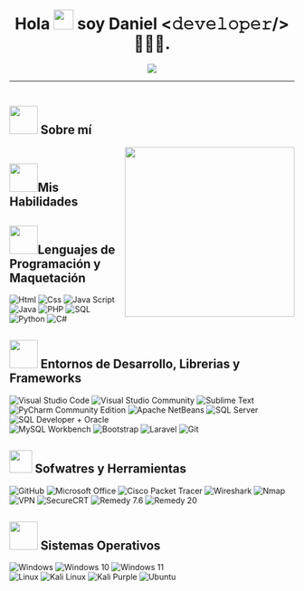 <!DOCTYPE html>
<html lang="es-en">
<head>
    <meta charset="UTF-8">
    <meta name="viewport" content="width=device-width, initial-scale=1.0">
</head>
<body>

<div align="center">
    <h1>Hola <img src="https://media.giphy.com/media/hvRJCLFzcasrR4ia7z/giphy.gif" width="35"> soy Daniel <𝚍𝚎𝚟𝚎𝚕𝚘𝚙𝚎𝚛/>👨🏻‍💻.</h1>
</div>

<p align="center">
    <a href="https://github.com/DenverCoder1/readme-typing-svg">
        <img src="https://readme-typing-svg.herokuapp.com?font=Time+New+Roman&color=%236b69d6&size=25&center=true&vCenter=true&width=600&height=100&lines=Tecnólogo+en+Desarrollo+de+Software%3BEstudiante+en+Ingeniería+de+Software">
    </a>
</p>
<!--<p align="center">
    //<img src="https://media.giphy.com/media/QvpqTCiEcwtvx6wwJK/giphy.gif" width="270" height="270" frameBorder="0" class="giphy-embed" allowFullScreen>
</p>-->
<hr>

<div style="display: inline-block;">
    <h2><picture><img src="https://github.com/7oSkaaa/7oSkaaa/blob/main/Images/about_me.gif?raw=true" width="50px"></picture> Sobre mí</h2>
</div>

<div>   
    <picture> <img align="right" height="300" src="https://media.giphy.com/media/ao9DUiTKH60XS/giphy.gif"/></picture>
</div>

<div>
    <h2><picture><img src="https://github.com/7oSkaaa/7oSkaaa/blob/main/Images/about_me.gif?raw=true" width="50px"></picture>Mis Habilidades</h2>


<div>
    <h2><picture><img src = "https://github.com/7oSkaaa/7oSkaaa/blob/main/Images/Programming_Languages.gif?raw=true" width = 50px></picture>Lenguajes de Programación y Maquetación</h2>  
    <img src="https://img.shields.io/badge/html5-%23E34F26.svg?style=for-the-badge&logo=html5&logoColor=white" title="Html">
     <img src="https://img.shields.io/badge/css3-%231572B6.svg?style=for-the-badge&logo=css3&logoColor=white" title="Css">
    <img src="https://img.shields.io/badge/javascript-%23323330.svg?style=for-the-badge&logo=javascript&logoColor=%23F7DF1E" title="Java Script"><br>
    <img src="https://img.shields.io/badge/java-%23007396.svg?style=for-the-badge&logo=java&logoColor=white" title="Java">
    <img src="https://img.shields.io/badge/php-%23777BB4.svg?style=for-the-badge&logo=php&logoColor=white" title="PHP">
    <img src="https://img.shields.io/badge/sql-%230075A8.svg?style=for-the-badge&logo=sql&logoColor=white" title="SQL">
    <img src="https://img.shields.io/badge/python-%233776AB.svg?style=for-the-badge&logo=python&logoColor=white" title="Python">
    <img src="https://img.shields.io/badge/c%23-%23239120.svg?style=for-the-badge&logo=c-sharp&logoColor=white" title="C#">
</div>


<div>
    <h2><picture><img src = "https://github.com/7oSkaaa/7oSkaaa/blob/main/Images/Software_Tools.gif?raw=true" width = 50px></picture> Entornos de Desarrollo, Librerias y Frameworks</h2>
    <img src="https://img.shields.io/badge/Visual%20Studio%20Code-%23007ACC.svg?style=for-the-badge&logo=visual-studio-code&logoColor=white" title="Visual Studio Code">
    <img src="https://img.shields.io/badge/Visual%20Studio%20Community-%235C2D91.svg?style=for-the-badge&logo=visual-studio&logoColor=white" title="Visual Studio Community">
    <img src="https://img.shields.io/badge/Sublime%20Text-%23575757.svg?style=for-the-badge&logo=sublime-text&logoColor=white" title="Sublime Text"><br>
    <img src="https://img.shields.io/badge/PyCharm%20Community-%23000000.svg?style=for-the-badge&logo=pycharm&logoColor=white" title="PyCharm Community Edition">
    <img src="https://img.shields.io/badge/Apache%20NetBeans-%23ED8B00.svg?style=for-the-badge&logo=apache-netbeans-ide&logoColor=white" title="Apache NetBeans">
    <img src="https://img.shields.io/badge/SQL%20Server-%23CC2927.svg?style=for-the-badge&logo=microsoft-sql-server&logoColor=white" title="SQL Server">
    <img src="https://img.shields.io/badge/SQL%20Developer%20-%23EA4C09.svg?style=for-the-badge&logo=oracle&logoColor=white" title="SQL Developer + Oracle"><br>
    <img src="https://img.shields.io/badge/MySQL%20Workbench-%2300f.svg?style=for-the-badge&logo=mysql&logoColor=white" title="MySQL Workbench">
    <img src="https://img.shields.io/badge/Bootstrap-%23563D7C.svg?style=for-the-badge&logo=bootstrap&logoColor=white" title="Bootstrap">
    <img src="https://img.shields.io/badge/Laravel-%23FF2D20.svg?style=for-the-badge&logo=laravel&logoColor=white" title="Laravel">
    <img src="https://img.shields.io/badge/Git-%23F05032.svg?style=for-the-badge&logo=git&logoColor=white" title="Git">



</div>    

<div>
    <h2><picture><img src="https://github.com/TheDudeThatCode/TheDudeThatCode/blob/master/Assets/Earth.gif" width="40px"></picture> Sofwatres y Herramientas</h2>
    <img src="https://img.shields.io/badge/GitHub-181717?style=for-the-badge&logo=github&logoColor=white" title="GitHub">
    <img src="https://img.shields.io/badge/Microsoft_Office-D83B01?style=for-the-badge&logo=microsoft-office&logoColor=white" title="Microsoft Office">
    <img src="https://img.shields.io/badge/Cisco%20Packet%20Tracer-0078D4?style=for-the-badge&logo=cisco&logoColor=white" title="Cisco Packet Tracer">
    <img src="https://img.shields.io/badge/Wireshark-1679A7?style=for-the-badge&logo=wireshark&logoColor=white" title="Wireshark">
    <img src="https://img.shields.io/badge/Nmap-DC4631?style=for-the-badge&logo=nmap&logoColor=white" title="Nmap">
    <img src="https://img.shields.io/badge/VPN-00457C?style=for-the-badge&logo=fortinet&logoColor=white" title="VPN">
    <img src="https://img.shields.io/badge/SecureCRT-0078D4?style=for-the-badge&logo=ssh&logoColor=white" title="SecureCRT">
    <img src="https://img.shields.io/badge/Remedy%207.6-%23000000.svg?style=for-the-badge&logo=remedy&logoColor=white" title="Remedy 7.6">
    <img src="https://img.shields.io/badge/Remedy%2020-%23000000.svg?style=for-the-badge&logo=remedy&logoColor=white" title="Remedy 20">


</div>

<div>
    <h2><picture> <img src="https://github.com/7oSkaaa/7oSkaaa/blob/main/Images/OS.gif?raw=true" width="50px"></picture> Sistemas Operativos</h2>
    <img src="https://img.shields.io/badge/Windows-%230078D6.svg?style=for-the-badge&logo=windows&logoColor=white" title="Windows">
    <img src="https://img.shields.io/badge/Windows_10-0078D6?style=for-the-badge&logo=windows&logoColor=white" title="Windows 10">
    <img src="https://img.shields.io/badge/Windows%2011-%230078D6.svg?style=for-the-badge&logo=windows&logoColor=white" title="Windows 11"><br>
<img src="https://img.shields.io/badge/Linux-%23FCC624.svg?style=for-the-badge&logo=linux&logoColor=white" title="Linux">
<img src="https://img.shields.io/badge/Kali%20Linux-%23000000.svg?style=for-the-badge&logo=kali-linux&logoColor=white" title="Kali Linux">
<img src="https://img.shields.io/badge/Kali%20Linux-%2399A3AE.svg?style=for-the-badge&logo=kali-linux&logoColor=white" title="Kali Purple">
<img src="https://img.shields.io/badge/Ubuntu-E95420?style=for-the-badge&logo=ubuntu&logoColor=white" title="Ubuntu">



</div>
</div>

</body>
</html>
